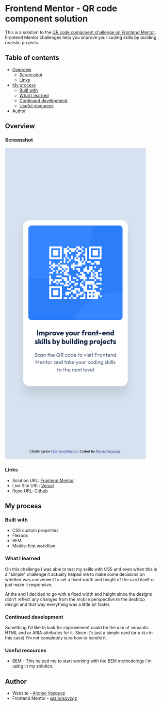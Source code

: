 # Frontend Mentor - QR code component solution

This is a solution to the [QR code component challenge on Frontend Mentor](https://www.frontendmentor.io/challenges/qr-code-component-iux_sIO_H). Frontend Mentor challenges help you improve your coding skills by building realistic projects. 

## Table of contents

- [Overview](#overview)
  - [Screenshot](#screenshot)
  - [Links](#links)
- [My process](#my-process)
  - [Built with](#built-with)
  - [What I learned](#what-i-learned)
  - [Continued development](#continued-development)
  - [Useful resources](#useful-resources)
- [Author](#author)

## Overview

### Screenshot

![](./screenshot.png)

### Links

- Solution URL: [Frontend Mentor](https://www.frontendmentor.io/solutions/qr-code-component-using-flexbox-and-bem-I17OgAzvSt)
- Live Site URL: [Vercel](https://frontend-mentor-qr-code-phi.vercel.app/)
- Repo URL: [Github](https://github.com/alonsovzqz/frontend-mentor-qr-code)

## My process

### Built with

- CSS custom properties
- Flexbox
- BEM
- Mobile-first workflow

### What I learned

On this challenge I was able to test my skills with CSS and even when this is a "simple" challenge it actually helped me to make some decisions on whether was convenient to set a fixed width and height of the card itself or just make it responsive.

At the end I decided to go with a fixed width and height since the designs didn't reflect any changes from the mobile perspective to the desktop design and that way everything was a little bit faster.

### Continued development

Something I'd like to look for improvement could be the use of semantic HTML and or ARIA attributes for it. Since it's just a simple card (or a `div` in this case) I'm not completely sure how to handle it.

### Useful resources

- [BEM](https://getbem.com/) - This helped me to start working with the BEM methodology I'm using in my solution.


## Author

- Website - [Alonso Vazquez](https://github.com/alonsovzqz)
- Frontend Mentor - [@alonsovzqz](https://www.frontendmentor.io/profile/alonsovzqz)
